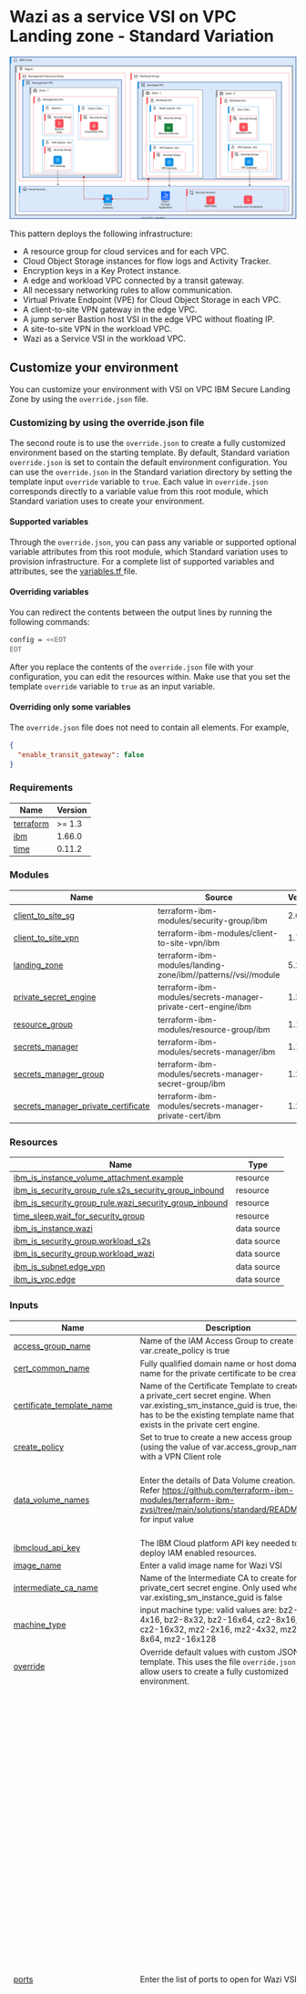 # Wazi as a service VSI on VPC Landing zone - Standard Variation


![Architecture diagram for the Standard variation of VSI on VPC landing zone](https://raw.githubusercontent.com/terraform-ibm-modules/terraform-ibm-zvsi/main/reference-architecture/Standard-variation.svg)

This pattern deploys the following infrastructure:

- A resource group for cloud services and for each VPC.
- Cloud Object Storage instances for flow logs and Activity Tracker.
- Encryption keys in a Key Protect instance.
- A edge and workload VPC connected by a transit gateway.
- All necessary networking rules to allow communication.
- Virtual Private Endpoint (VPE) for Cloud Object Storage in each VPC.
- A client-to-site VPN gateway in the edge VPC.
- A jump server Bastion host VSI in the edge VPC without floating IP.
- A site-to-site VPN in the workload VPC.
- Wazi as a Service VSI in the workload VPC.

## Customize your environment

You can customize your environment with VSI on VPC IBM Secure Landing Zone by using the `override.json` file.

### Customizing by using the override.json file

The second route is to use the `override.json` to create a fully customized environment based on the starting template. By default, Standard variation `override.json` is set to contain the default environment configuration. You can use the `override.json` in the Standard variation directory by setting the template input `override` variable to `true`. Each value in `override.json` corresponds directly to a variable value from this root module, which Standard variation uses to create your environment.

#### Supported variables

Through the `override.json`, you can pass any variable or supported optional variable attributes from this root module, which Standard variation uses to provision infrastructure. For a complete list of supported variables and attributes, see the [variables.tf ](variables.tf) file.

#### Overriding variables

You can redirect the contents between the output lines by running the following commands:

```sh
config = <<EOT
EOT
```

After you replace the contents of the `override.json` file with your configuration, you can edit the resources within. Make use that you set the template `override` variable to `true` as an input variable.

#### Overriding only some variables

The `override.json` file does not need to contain all elements. For example,

```json
{
  "enable_transit_gateway": false
}
```
<!-- BEGINNING OF PRE-COMMIT-TERRAFORM DOCS HOOK -->
### Requirements

| Name | Version |
|------|---------|
| <a name="requirement_terraform"></a> [terraform](#requirement\_terraform) | >= 1.3 |
| <a name="requirement_ibm"></a> [ibm](#requirement\_ibm) | 1.66.0 |
| <a name="requirement_time"></a> [time](#requirement\_time) | 0.11.2 |

### Modules

| Name | Source | Version |
|------|--------|---------|
| <a name="module_client_to_site_sg"></a> [client\_to\_site\_sg](#module\_client\_to\_site\_sg) | terraform-ibm-modules/security-group/ibm | 2.6.1 |
| <a name="module_client_to_site_vpn"></a> [client\_to\_site\_vpn](#module\_client\_to\_site\_vpn) | terraform-ibm-modules/client-to-site-vpn/ibm | 1.7.11 |
| <a name="module_landing_zone"></a> [landing\_zone](#module\_landing\_zone) | terraform-ibm-modules/landing-zone/ibm//patterns//vsi//module | 5.24.1 |
| <a name="module_private_secret_engine"></a> [private\_secret\_engine](#module\_private\_secret\_engine) | terraform-ibm-modules/secrets-manager-private-cert-engine/ibm | 1.3.1 |
| <a name="module_resource_group"></a> [resource\_group](#module\_resource\_group) | terraform-ibm-modules/resource-group/ibm | 1.1.5 |
| <a name="module_secrets_manager"></a> [secrets\_manager](#module\_secrets\_manager) | terraform-ibm-modules/secrets-manager/ibm | 1.13.5 |
| <a name="module_secrets_manager_group"></a> [secrets\_manager\_group](#module\_secrets\_manager\_group) | terraform-ibm-modules/secrets-manager-secret-group/ibm | 1.2.1 |
| <a name="module_secrets_manager_private_certificate"></a> [secrets\_manager\_private\_certificate](#module\_secrets\_manager\_private\_certificate) | terraform-ibm-modules/secrets-manager-private-cert/ibm | 1.2.1 |

### Resources

| Name | Type |
|------|------|
| [ibm_is_instance_volume_attachment.example](https://registry.terraform.io/providers/IBM-Cloud/ibm/1.66.0/docs/resources/is_instance_volume_attachment) | resource |
| [ibm_is_security_group_rule.s2s_security_group_inbound](https://registry.terraform.io/providers/IBM-Cloud/ibm/1.66.0/docs/resources/is_security_group_rule) | resource |
| [ibm_is_security_group_rule.wazi_security_group_inbound](https://registry.terraform.io/providers/IBM-Cloud/ibm/1.66.0/docs/resources/is_security_group_rule) | resource |
| [time_sleep.wait_for_security_group](https://registry.terraform.io/providers/hashicorp/time/0.11.2/docs/resources/sleep) | resource |
| [ibm_is_instance.wazi](https://registry.terraform.io/providers/IBM-Cloud/ibm/1.66.0/docs/data-sources/is_instance) | data source |
| [ibm_is_security_group.workload_s2s](https://registry.terraform.io/providers/IBM-Cloud/ibm/1.66.0/docs/data-sources/is_security_group) | data source |
| [ibm_is_security_group.workload_wazi](https://registry.terraform.io/providers/IBM-Cloud/ibm/1.66.0/docs/data-sources/is_security_group) | data source |
| [ibm_is_subnet.edge_vpn](https://registry.terraform.io/providers/IBM-Cloud/ibm/1.66.0/docs/data-sources/is_subnet) | data source |
| [ibm_is_vpc.edge](https://registry.terraform.io/providers/IBM-Cloud/ibm/1.66.0/docs/data-sources/is_vpc) | data source |

### Inputs

| Name | Description | Type | Default | Required |
|------|-------------|------|---------|:--------:|
| <a name="input_access_group_name"></a> [access\_group\_name](#input\_access\_group\_name) | Name of the IAM Access Group to create if var.create\_policy is true | `string` | `"client-to-site-vpn-access-group"` | no |
| <a name="input_cert_common_name"></a> [cert\_common\_name](#input\_cert\_common\_name) | Fully qualified domain name or host domain name for the private certificate to be created | `string` | n/a | yes |
| <a name="input_certificate_template_name"></a> [certificate\_template\_name](#input\_certificate\_template\_name) | Name of the Certificate Template to create for a private\_cert secret engine. When var.existing\_sm\_instance\_guid is true, then it has to be the existing template name that exists in the private cert engine. | `string` | `"my-template-1"` | no |
| <a name="input_create_policy"></a> [create\_policy](#input\_create\_policy) | Set to true to create a new access group (using the value of var.access\_group\_name) with a VPN Client role | `bool` | `true` | no |
| <a name="input_data_volume_names"></a> [data\_volume\_names](#input\_data\_volume\_names) | Enter the details of Data Volume creation. Refer https://github.com/terraform-ibm-modules/terraform-ibm-zvsi/tree/main/solutions/standard/README.md for input value | <pre>list(object({<br>    name        = string<br>    capacity    = number<br>    volume_name = string<br>  }))</pre> | `[]` | no |
| <a name="input_ibmcloud_api_key"></a> [ibmcloud\_api\_key](#input\_ibmcloud\_api\_key) | The IBM Cloud platform API key needed to deploy IAM enabled resources. | `string` | n/a | yes |
| <a name="input_image_name"></a> [image\_name](#input\_image\_name) | Enter a valid image name for Wazi VSI | `string` | `"ibm-zos-3-1-s390x-dev-test-wazi-1"` | no |
| <a name="input_intermediate_ca_name"></a> [intermediate\_ca\_name](#input\_intermediate\_ca\_name) | Name of the Intermediate CA to create for a private\_cert secret engine. Only used when var.existing\_sm\_instance\_guid is false | `string` | `"intermediate-ca-1"` | no |
| <a name="input_machine_type"></a> [machine\_type](#input\_machine\_type) | input machine type: valid values are: bz2-4x16, bz2-8x32, bz2-16x64, cz2-8x16, cz2-16x32, mz2-2x16, mz2-4x32, mz2-8x64, mz2-16x128 | `string` | `"mz2-2x16"` | no |
| <a name="input_override"></a> [override](#input\_override) | Override default values with custom JSON template. This uses the file `override.json` to allow users to create a fully customized environment. | `bool` | `true` | no |
| <a name="input_ports"></a> [ports](#input\_ports) | Enter the list of ports to open for Wazi VSI SG. | `list(number)` | <pre>[<br>  21,<br>  992,<br>  9443,<br>  10443,<br>  8101,<br>  8102,<br>  8120,<br>  8121,<br>  8150,<br>  8153,<br>  8154,<br>  8155,<br>  8180,<br>  8135,<br>  8191,<br>  8192,<br>  8194,<br>  8137,<br>  8138,<br>  8139,<br>  8115,<br>  8195,<br>  12000,<br>  12001,<br>  12002,<br>  12003,<br>  12004,<br>  12005,<br>  12006,<br>  12007,<br>  12008,<br>  12009,<br>  12010,<br>  12011,<br>  12012,<br>  12013,<br>  12014,<br>  12015,<br>  12016,<br>  12017,<br>  12018,<br>  12019,<br>  12020,<br>  12021,<br>  12022,<br>  12023,<br>  12024,<br>  12025,<br>  12026,<br>  12027,<br>  12028,<br>  12029<br>]</pre> | no |
| <a name="input_prefix"></a> [prefix](#input\_prefix) | A unique identifier for resources. Must begin with a lowercase letter and end with a lowerccase letter or number. This prefix will be prepended to any resources provisioned by this template. Prefixes must be 16 or fewer characters. | `string` | n/a | yes |
| <a name="input_region"></a> [region](#input\_region) | Region where all the resources will be created. Use `ibmcloud is regions` command to find available regions. | `string` | n/a | yes |
| <a name="input_root_ca_common_name"></a> [root\_ca\_common\_name](#input\_root\_ca\_common\_name) | Fully qualified domain name or host domain name for the certificate to be created | `string` | `"root-ca-da"` | no |
| <a name="input_root_ca_max_ttl"></a> [root\_ca\_max\_ttl](#input\_root\_ca\_max\_ttl) | Maximum TTL value for the root CA | `string` | `"8760h"` | no |
| <a name="input_root_ca_name"></a> [root\_ca\_name](#input\_root\_ca\_name) | Name of the Root CA to create for a private\_cert secret engine. Only used when var.existing\_sm\_instance\_guid is false | `string` | `"root-ca-1"` | no |
| <a name="input_sm_service_plan"></a> [sm\_service\_plan](#input\_sm\_service\_plan) | Type of service plan to use to provision Secrets Manager if not using an existing one. | `string` | `"trial"` | no |
| <a name="input_ssh_public_key"></a> [ssh\_public\_key](#input\_ssh\_public\_key) | A public SSH Key for VSI creation which does not already exist in the deployment region. Must be an RSA key with a key size of either 2048 bits or 4096 bits (recommended) - See https://cloud.ibm.com/docs/vpc?topic=vpc-ssh-keys. To use an existing key, enter a value for the variable 'existing\_ssh\_key\_name' instead. | `string` | n/a | yes |
| <a name="input_vpn_client_access_group_users"></a> [vpn\_client\_access\_group\_users](#input\_vpn\_client\_access\_group\_users) | List of users in the Client to Site VPN Access Group | `list(string)` | `[]` | no |
| <a name="input_vpn_server_routes"></a> [vpn\_server\_routes](#input\_vpn\_server\_routes) | Map of server routes to be added to created VPN server. | <pre>map(object({<br>    destination = string<br>    action      = string<br>  }))</pre> | <pre>{<br>  "route-vpn-2-dns": {<br>    "action": "translate",<br>    "destination": "161.26.0.0/24"<br>  },<br>  "route-vpn-2-services": {<br>    "action": "translate",<br>    "destination": "166.9.0.0/16"<br>  },<br>  "vpn-ibm-network": {<br>    "action": "translate",<br>    "destination": "10.0.0.0/8"<br>  }<br>}</pre> | no |

### Outputs

| Name | Description |
|------|-------------|
| <a name="output_config"></a> [config](#output\_config) | Output configuration as encoded JSON |
| <a name="output_cos_bucket_data"></a> [cos\_bucket\_data](#output\_cos\_bucket\_data) | List of data for COS buckets created |
| <a name="output_cos_data"></a> [cos\_data](#output\_cos\_data) | List of Cloud Object Storage instance data |
| <a name="output_key_management_crn"></a> [key\_management\_crn](#output\_key\_management\_crn) | CRN for KMS instance |
| <a name="output_key_management_guid"></a> [key\_management\_guid](#output\_key\_management\_guid) | GUID for KMS instance |
| <a name="output_key_management_name"></a> [key\_management\_name](#output\_key\_management\_name) | Name of key management service |
| <a name="output_key_map"></a> [key\_map](#output\_key\_map) | Map of ids and keys for keys created |
| <a name="output_key_rings"></a> [key\_rings](#output\_key\_rings) | Key rings created by module |
| <a name="output_prefix"></a> [prefix](#output\_prefix) | The prefix that is associated with all resources |
| <a name="output_resource_group_data"></a> [resource\_group\_data](#output\_resource\_group\_data) | List of resource groups data used within landing zone. |
| <a name="output_resource_group_names"></a> [resource\_group\_names](#output\_resource\_group\_names) | List of resource groups names used within landing zone. |
| <a name="output_schematics_workspace_id"></a> [schematics\_workspace\_id](#output\_schematics\_workspace\_id) | ID of the IBM Cloud Schematics workspace. Returns null if not ran in Schematics |
| <a name="output_ssh_key_data"></a> [ssh\_key\_data](#output\_ssh\_key\_data) | List of SSH key data |
| <a name="output_ssh_public_key"></a> [ssh\_public\_key](#output\_ssh\_public\_key) | The string value of the ssh public key |
| <a name="output_subnet_data"></a> [subnet\_data](#output\_subnet\_data) | List of Subnet data created |
| <a name="output_transit_gateway_data"></a> [transit\_gateway\_data](#output\_transit\_gateway\_data) | Created transit gateway data |
| <a name="output_transit_gateway_name"></a> [transit\_gateway\_name](#output\_transit\_gateway\_name) | The name of the transit gateway |
| <a name="output_vpc_data"></a> [vpc\_data](#output\_vpc\_data) | List of VPC data |
| <a name="output_vpc_names"></a> [vpc\_names](#output\_vpc\_names) | A list of the names of the VPC |
| <a name="output_vpc_resource_list"></a> [vpc\_resource\_list](#output\_vpc\_resource\_list) | List of VPC with VSI and Cluster deployed on the VPC. |
| <a name="output_vpn_data"></a> [vpn\_data](#output\_vpn\_data) | List of VPN data |
| <a name="output_vsi_list"></a> [vsi\_list](#output\_vsi\_list) | A list of VSI with name, id, zone, and primary ipv4 address, VPC Name, and floating IP. |
| <a name="output_vsi_names"></a> [vsi\_names](#output\_vsi\_names) | A list of the vsis names provisioned within the VPCs |
<!-- END OF PRE-COMMIT-TERRAFORM DOCS HOOK -->

### List of all ports
List of all default ports added to Quickstar & Standard variations are documented here : https://www.ibm.com/docs/en/wazi-aas/1.0.0?topic=vpc-configurations-in-zos-stock-images#stock-image-configurations

<!-- Leave this section as is so that your module has a link to local development environment set up steps for contributors to follow -->
## Contributing

You can report issues and request features for this module in GitHub issues in the module repo. See [Report an issue or request a feature](https://github.com/terraform-ibm-modules/.github/blob/main/.github/SUPPORT.md).

To set up your local development environment, see [Local development setup](https://terraform-ibm-modules.github.io/documentation/#/local-dev-setup) in the project documentation.
